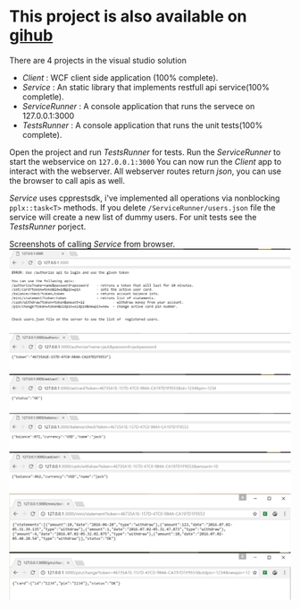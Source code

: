 # This project is also available on [gihub](https://github.com/aminroosta/Crossover-cpp)

There are 4 projects in the visual studio solution
* *Client* : WCF client side application (100% complete).
* *Service* : An static library that implements restfull api service(100% completle).
* *ServiceRunner* : A console application that runs the servece on 127.0.0.1:3000
* *TestsRunner* : A console application that runs the unit tests(100% complete).


Open the project and run *TestsRunner* for tests.
Run the *ServiceRunner* to start the webservice on `127.0.0.1:3000`
You can now run the *Client* app to interact with the webserver.
All webserver routes return *json*, you can use the browser to call apis as well.

*Service* uses cpprestsdk, i've implemented all operations via nonblocking `pplx::task<T>` methods. If you delete `/ServiceRunner/users.json` file the service will create a new list of dummy users. For unit tests see the *TestsRunner* porject.

Screenshots of calling *Service* from browser.
![Alt text](/screenshots/11.png?raw=true "Service Rest API")
![Alt text](/screenshots/12.png?raw=true "Service Rest API")
![Alt text](/screenshots/13.png?raw=true "Service Rest API")
![Alt text](/screenshots/14.png?raw=true "Service Rest API")
![Alt text](/screenshots/15.png?raw=true "Service Rest API")
![Alt text](/screenshots/16.png?raw=true "Service Rest API")
![Alt text](/screenshots/17.png?raw=true "Service Rest API")

